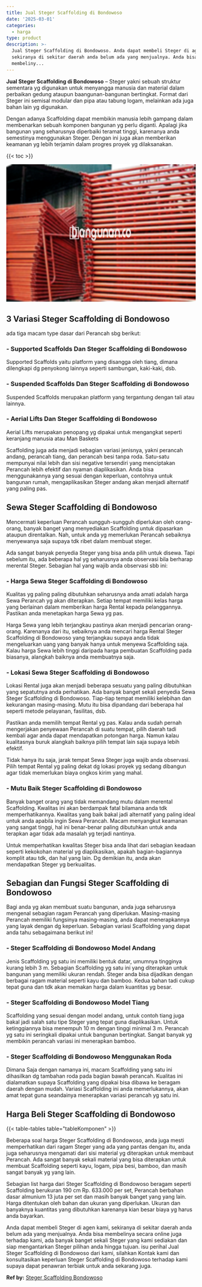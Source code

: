 ```yaml
---
title: Jual Steger Scaffolding di Bondowoso
date: '2025-03-01'
categories:
  - harga
type: product
description: >-
  Jual Steger Scaffolding di Bondowoso. Anda dapat membeli Steger di agen kami,
  sekiranya di sekitar daerah anda belum ada yang menjualnya. Anda bisa
  membeliny...
---
```


**Jual Steger Scaffolding di Bondowoso** – Steger yakni sebuah struktur sementara yg digunakan untuk menyangga manusia dan material dalam perbaikan gedung ataupun baangunan-bangunan bertingkat. Format dari Steger ini semisal modular dan pipa atau tabung logam, melainkan ada juga bahan lain yg digunakan.

Dengan adanya Scaffolding dapat membikin manusia lebih gampang dalam membenarkan sebuah komponen bangunan yg perlu diganti. Apalagi jika bangunan yang seharusnya diperbaiki teramat tinggi, karenanya anda semestinya menggunakan Steger. Dengan ini juga akan memberikan keamanan yg lebih terjamin dalam progres proyek yg dilaksanakan.

{{< toc >}}

![Jual Steger Scaffolding di Bondowoso](/images/sewa-scaffolding-steger-16.png)

## 3 Variasi Steger Scaffolding di Bondowoso

ada tiga macam type dasar dari Perancah sbg berikut:

### \- Supported Scaffolds Dan Steger Scaffolding di Bondowoso

Supported Scaffolds yaitu platform yang disangga oleh tiang, dimana dilengkapi dg penyokong lainnya seperti sambungan, kaki-kaki, dsb.

### \- Suspended Scaffolds Dan Steger Scaffolding di Bondowoso

Suspended Scaffolds merupakan platform yang tergantung dengan tali atau lainnya.

### \- Aerial Lifts Dan Steger Scaffolding di Bondowoso

Aerial Lifts merupakan penopang yg dipakai untuk mengangkat seperti keranjang manusia atau Man Baskets

Scaffolding juga ada menjadi sebagian variasi jenisnya, yakni perancah andang, perancah tiang, dan perancah besi tanpa roda. Satu-satu mempunyai nilai lebih dan sisi negative tersendiri yang menciptakan Perancah lebih efektif dan nyaman diaplikasikan. Anda bisa menggunakannya yang sesuai dengan keperluan, contohnya untuk bangunan rumah, mengaplikasikan Steger andang akan menjadi alternatif yang paling pas.

## Sewa Steger Scaffolding di Bondowoso

Mencermati keperluan Perancah sungguh-sungguh diperlukan oleh orang-orang, banyak banget yang menyediakan Scaffolding untuk dipasarkan ataupun direntalkan. Nah, untuk anda yg memerlukan Perancah sebaiknya menyewanya saja supaya tdk ribet dalam membuat steger.

Ada sangat banyak penyedia Steger yang bisa anda pilih untuk disewa. Tapi sebelum itu, ada beberapa hal yg seharusnya anda observasi bila berharap merental Steger. Sebagian hal yang wajib anda observasi sbb ini:

### \- Harga Sewa Steger Scaffolding di Bondowoso

Kualitas yg paling paling dibutuhkan seharusnya anda amati adalah harga Sewa Perancah yg akan diterapkan. Setiap tempat memiliki kelas harga yang berlainan dalam memberikan harga Rental kepada pelanggannya. Pastikan anda menetapkan harga Sewa yg pas.

Harga Sewa yang lebih terjangkau pastinya akan menjadi pencarian orang-orang. Karenanya dari itu, sebaiknya anda mencari harga Rental Steger Scaffolding di Bondowoso yang terjangkau supaya anda tidak mengeluarkan uang yang banyak hanya untuk menyewa Scaffolding saja. Kalau harga Sewa lebih tinggi daripada harga pembuatan Scaffolding pada biasanya, alangkah baiknya anda membuatnya saja.

### \- Lokasi Sewa Steger Scaffolding di Bondowoso

Lokasi Rental juga akan menjadi beberapa sesuatu yang paling dibutuhkan yang sepatutnya anda perhatikan. Ada banyak banget sekali penyedia Sewa Steger Scaffolding di Bondowoso. Tiap-tiap tempat memiliki kelebihan dan kekurangan masing-masing. Mutu itu bisa dipandang dari beberapa hal seperti metode pelayanan, fasilitas, dsb.

Pastikan anda memilih tempat Rental yg pas. Kalau anda sudah pernah mengerjakan penyewaan Perancah di suatu tempat, pilih daerah tadi kembali agar anda dapat mendapatkan potongan harga. Namun kalau kualitasnya buruk alangkah baiknya pilih tempat lain saja supaya lebih efektif.

Tidak hanya itu saja, jarak tempat Sewa Steger juga wajib anda observasi. Pilih tempat Rental yg paling dekat dg lokasi proyek yg sedang dibangun agar tidak memerlukan biaya ongkos kirim yang mahal.

### \- Mutu Baik Steger Scaffolding di Bondowoso

Banyak banget orang yang tidak memandang mutu dalam merental Scaffolding. Kwalitas ini akan berdampak fatal bilamana anda tdk memperhatikannya. Kwalitas yang baik bakal jadi alternatif yang paling ideal untuk anda apabila ingin Sewa Perancah. Macam menyangkut keamanan yang sangat tinggi, hal ini benar-benar paling dibutuhkan untuk anda terapkan agar tidak ada masalah yg terjadi nantinya.

Untuk memperhatikan kwalitas Steger bisa anda lihat dari sebagian keadaan seperti kekokohan material yg diaplikasikan, apakah bagian-bagiannya komplit atau tdk, dan hal yang lain. Dg demikian itu, anda akan mendapatkan Steger yg berkualitas.

## Sebagian dan Fungsi Steger Scaffolding di Bondowoso

Bagi anda yg akan membuat suatu bangunan, anda juga seharusnya mengenal sebagian ragam Perancah yang diperlukan. Masing-masing Perancah memiliki fungsinya masing-masing, anda dapat menerapkannya yang layak dengan dg keperluan. Sebagian variasi Scaffolding yang dapat anda tahu sebagaimana berikut ini!

### \- Steger Scaffolding di Bondowoso Model Andang

Jenis Scaffolding yg satu ini memiliki bentuk datar, umumnya tingginya kurang lebih 3 m. Sebagian Scaffolding yg satu ini yang diterapkan untuk bangunan yang memiliki ukuran rendah. Steger anda bisa dijadikan dengan berbagai ragam material seperti kayu dan bamboo. Kedua bahan tadi cukup tepat guna dan tdk akan memakan harga dalam kuantitas yg besar.

### \- Steger Scaffolding di Bondowoso Model Tiang

Scaffolding yang sesuai dengan model andang, untuk contoh tiang juga bakal jadi salah satu tipe Steger yang tepat guna diaplikasikan. Untuk ketinggiannya bisa menempuh 10 m dengan tinggi minimal 3 m. Perancah yg satu ini seringkali dipakai untuk bangunan bertingkat. Sangat banyak yg membikin perancah variasi ini menerapkan bamboo.

### \- Steger Scaffolding di Bondowoso Menggunakan Roda

Dimana Saja dengan namanya ini, macam Scaffolding yang satu ini dihasilkan dg tambahan roda pada bagian bawah perancah. Kualitas ini dialamatkan supaya Scaffolding yang dipakai bisa dibawa ke beragam daerah dengan mudah. Variasi Scaffolding ini anda memerlukannya, akan amat tepat guna seandainya menerapkan variasi perancah yg satu ini.

## Harga Beli Steger Scaffolding di Bondowoso

{{< table-tables table="tableKomponen" >}}

Beberapa soal harga Steger Scaffolding di Bondowoso, anda juga mesti memperhatikan dari ragam Steger yang ada yang pantas dengan itu, anda juga seharusnya mengamati dari sisi material yg diterapkan untuk membaut Perancah. Ada sangat banyak sekali material yang bisa diterapkan untuk membuat Scaffolding seperti kayu, logam, pipa besi, bamboo, dan masih sangat banyak yg yang lain.

Sebagian list harga dari Steger Scaffolding di Bondowoso beragam seperti Scaffolding berukuran 190 cm Rp. 633.000 per set, Perancah berbahan dasar almunium 13 juta per set dan masih banyak banget yang yang lain. Harga ditentukan oleh bahan dan ukuran yang diperlukan. Ukuran dan banyaknya kuantitas yang dibutuhkan karenanya kian besar biaya yg harus anda bayarkan.

Anda dapat membeli Steger di agen kami, sekiranya di sekitar daerah anda belum ada yang menjualnya. Anda bisa membelinya secara online juga terhadap kami, ada banyak banget sekali Steger yang kami sediakan dan siap mengantarkan Steger pilihan anda hingga tujuan. isu perihal Jual Steger Scaffolding di Bondowoso dari kami, silahkan Kontak kami dan konsultasikan keperluan Steger Scaffolding di Bondowoso terhadap kami supaya dapat penawran terbiak untuk anda sekarang juga.

**Ref by:** [Steger Scaffolding Bondowoso](https://id.wikipedia.org/wiki/Steger)
